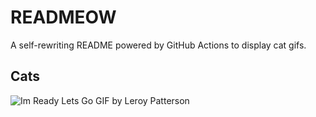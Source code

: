 # READMEOW

A self-rewriting README powered by GitHub Actions to display cat gifs.

## Cats

![Im Ready Lets Go GIF by Leroy Patterson](https://media0.giphy.com/media/CjmvTCZf2U3p09Cn0h/200.gif?cid=9acd02daikx4ycyi4r5zs02f4nlltetx1gfr3we95srknr52&ep=v1_gifs_search&rid=200.gif&ct=g)

